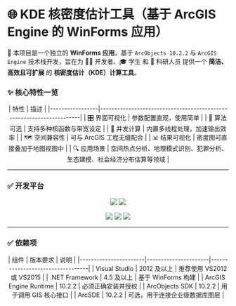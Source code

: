 # 🌐 KDE 核密度估计工具（基于 ArcGIS Engine 的 WinForms 应用）

🧭 本项目是一个独立的 **WinForms 应用**，基于 `ArcObjects 10.2.2` 与 `ArcGIS Engine` 技术栈开发，旨在为 👨‍💻 开发者、🎓 学生 和 🔬 科研人员 提供一个 **简洁、高效且可扩展** 的 **核密度估计（KDE）计算工具**。

### ✨ 核心特性一览
<p align="center">
| 特性            | 描述                                                                 |
|-----------------|----------------------------------------------------------------------|
| 🎛️ 界面可视化   | 参数配置直观，使用简单                                               |
| 🧠 算法可选     | 支持多种核函数与带宽设定                                             |
| 🚀 并发计算     | 内置多线程处理，加速输出效率                                         |
| 🗺️ 空间兼容性   | 可与 ArcGIS 工程无缝配合                                             |
| 📊 结果可视化   | 密度图可直接叠加于地图视图中                                         |
| 🔍 应用场景     | 空间热点分析、地理模式识别、犯罪分析、生态建模、社会经济分布估算等领域 |
</p>

---

### ✅ 开发平台

<p align="center">
  <img src="https://img.shields.io/badge/Visual%20Studio-2012+-5C2D91?style=for-the-badge&logo=visualstudio" />
  <img src="https://img.shields.io/badge/.NET-Framework%204.5+-512BD4?style=for-the-badge&logo=dotnet" />
</p>
<p align="center">
  <img src="https://img.shields.io/badge/ArcGIS%20Engine-10.2.2-00A870?style=for-the-badge&logo=esri" />
  <img src="https://img.shields.io/badge/ArcObjects-10.2.2-blue?style=for-the-badge&logo=esri" />
  <img src="https://img.shields.io/badge/ArcSDE-10.2.2-orange?style=for-the-badge&logo=esri" />
</p>

---

### ✅ 依赖项
<p align ="center">
| 组件                  | 版本要求             | 说明                             |
|-----------------------|----------------------|----------------------------------|
| Visual Studio         | 2012 及以上          | 推荐使用 VS2012 或 VS2015       |
| .NET Framework        | 4.5 及以上           | 基于 WinForms 构建               |
| ArcGIS Engine Runtime | 10.2.2               | 必须正确安装并授权               |
| ArcObjects SDK        | 10.2.2               | 用于调用 GIS 核心接口            |
| ArcSDE                | 10.2.2               | 可选，用于连接企业级数据库图层   |
</p>
